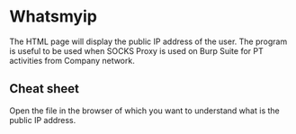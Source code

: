 # Whatsmyip
The HTML page will display the public IP address of the user. The program is useful to be used when SOCKS Proxy is used on Burp Suite for PT activities from Company network.

## Cheat sheet
Open the file in the browser of which you want to understand what is the public IP address. 